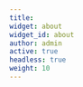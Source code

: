 ```yaml
---
title: 
widget: about
widget_id: about
author: admin
active: true
headless: true
weight: 10
---
```

